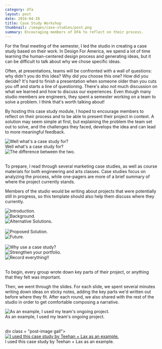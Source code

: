 ```yaml
---
category: dfa
layout: post
date: 2016-04-28
title: Case Study Workshop
thumbnail: /images/case-studies/post.png
summary: Encouraging members of DFA to reflect on their process.
---
```

For the final meeting of the semester, I led the studio in creating a case study based on their work. In Design For America, we spend a lot of time learning the human-centered design process and generating ideas, but it can be difficult to talk about why we chose specific ideas. 

Often, at presentations, teams will be confronted with a wall of questions: why didn't you do this idea? Why did you choose this one? How did you decide? It's hard to finish a presentation when someone older than you cuts you off and starts a line of questioning. There's also not much discussion on what we learned and how to discuss our experiences. Even though many studio members are engineers, they spent a semester working on a team to solve a problem. I think that's worth talking about!

By hosting this case study module, I hoped to encourage members to reflect on their process and to be able to present their project in context. A solution may seem simple at first, but explaining the problem the team set out to solve, and the challenges they faced, develops the idea and can lead to more meaningful feedback. 

<div class = "post-image gall">
<image alt ="Well what's a case study for?" src= "/images/case-studies/cs(2).png"/> <br/>
Well what's a case study for?
</div><!--
--><div class = "post-image gall">
<image alt ="The difference between the two." src= "/images/case-studies/cs(3).png"/> <br/>
</div><br/>

To prepare, I read through several marketing case studies, as well as course materials for both engineering and arts classes. Case studies focus on analyzing the process, while one-pagers are more of a brief summary of where the project currently stands. 

Members of the studio would be writing about projects that were potentially still in progress, so this template should also help them discuss where they currently.

<div class = "post-image gall">
<image alt ="Introduction." src= "/images/case-studies/cs(4).png"/> <br/>
</div><!--
--><div class = "post-image gall">
<image alt ="Background." src= "/images/case-studies/cs(5).png"/> <br/>
</div><!--
--><div class = "post-image gall">
<image alt ="Alternative Solutions." src= "/images/case-studies/cs(6).png"/> <br/>
</div>
<br/>

<div class = "post-image gall">
<image alt ="Proposed Solution." src= "/images/case-studies/cs(7).png"/> <br/>
</div><!--
--><div class = "post-image gall">
<image alt ="Future." src= "/images/case-studies/cs(8).png"/> <br/>
</div>
<br/>

<div class = "post-image gall">
<image alt ="Why use a case study?" src= "/images/case-studies/cs(9).png"/> <br/>
</div><!--
--><div class = "post-image gall">
<image alt ="Strengthen your portfolio." src= "/images/case-studies/cs(10).png"/> <br/>
</div><!--
--><div class = "post-image gall">
<image alt ="Record everything!!" src= "/images/case-studies/cs(11).png"/> <br/>
</div>
<br/>

To begin, every group wrote down key parts of their project, or anything that they felt was important.

Then, we went through the slides. For each slide, we spent several minutes writing down ideas on sticky notes, adding the key parts we'd written out before where they fit. After each round, we also shared with the rest of the studio in order to get comfortable composing a narrative.

<div class = "post-image">
<image alt ="As an example, I used my team's ongoing project." src= "/images/case-studies/post.png"/> <br/>
As an example, I used my team's ongoing project. 
</div>
<br/>

div class = "post-image gall"> <a href= "http://www.teehanlax.com/story/shipwire/" target="_blank">
<image alt ="I used this case study by Teehan + Lax as an example." src= "/images/case-studies/cs(12).png"/> </a> <br/>
I used this case study by Teehan + Lax as an example.
</div>
<br/>



